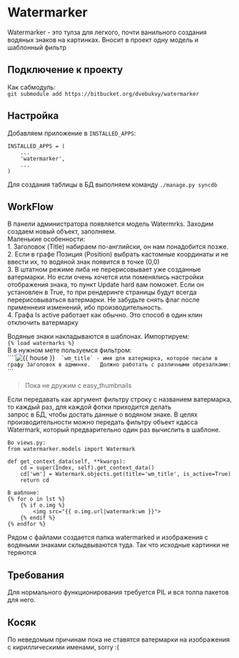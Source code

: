 Watermarker
==========
Watermarker - это тулза для легкого, почти ванильного создания водяных знаков на картинках. Вносит в проект одну модель и шаблонный фильтр  

## Подключение к проекту
Как сабмодуль:    
```git submodule add https://bitbucket.org/dvebukvy/watermarker```
  
## Настройка  
Добавляем приложение в `INSTALLED_APPS`:  

    INSTALLED_APPS = (
        ...
        'watermarker',
        ...
    )

Для создания таблицы в БД выполняем команду `./manage.py syncdb`

## WorkFlow  
В панели администратора появляется модель Watermrks. Заходим создаем новый объект, заполняем.  
Маленькие особенности:  
    1. Заголовок (Title) набираем по-английски, он нам понадобится позже.  
    2. Если в графе Позиция (Position) выбрать кастомные координаты и не ввести их, то водяной знак появится в точке (0,0)  
    3. В штатном режиме либа не перерисовывает уже созданные ватермарки. Но если очень хочется или поменялись настройки отображения знака, то
        пункт Update hard вам поможет. Если он установлен в True, то при рендеринге страницы будут всегда перерисовываться ватермарки.
        Не забудьте снять флаг после применнеия изменений, ибо производительность.  
    4. Графа Is active работает как обычно. Это способ в один клин отключить ватермарку

Водяные знаки накладываются в шаблонах. 
Импортируем:  
    ```{% load watermarks %}```  
B в нужном мете пользуемся фильтром:  
    ````<img src="{{ house.image.url|watermark:'wm_title' }}" alt="{{ house }}"/>```  
    `wm_title` - имя для ватермарка, которое писали в графу Заголовок в админке.  
Должно работать с различными обрезалками:  
    ``` <img src="{% thumbnail image.image|watermark:'wm_title' 160 110 crop=1 %}" alt=""/></a>```  
> Пока не дружим с easy_thumbnails  

Если передавать как аргумент фильтру строку с названием ватермарка, то каждый раз, для каждой фотки приходится делать  
запрос в БД, чтобы достать данные о водяном знаке. В целях производительности можно передать фильтру объект кдасса 
Watermark, который предварительно один раз вычислить в шаблоне. 

    Во views.py:
    from watermarker.models import Watermark
    
    def get_context_data(self, **kwargs):
        cd = super(Index, self).get_context_data()
        cd['wm'] = Watermark.objects.get(title='wm_title', is_active=True)
        return cd
    
    В шаблоне:
    {% for o in lst %}
        {% if o.img %}
            <img src="{{ o.img.url|watermark:wm }}">
        {% endif %}
    {% endfor %}


Рядом с файлами создается папка watermarked и изображения с водяными знаками склыдвываются туда. Так что исходные картинки не теряются

## Требования
Для нормального функционирования требуется PIL и вся толпа пакетов для него. 

## Косяк
По неведомым причинам пока не ставятся ватермарки на изображения с кириллическими именами, sorry :(  

